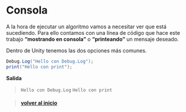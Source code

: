 # Consola

A la hora de ejecutar un algoritmo vamos a necesitar ver que está sucediendo. Para ello contamos con una línea de código que hace este trabajo **“mostrando en consola”** o **“printeando”** un mensaje deseado.

Dentro de Unity tenemos las dos opciones más comunes.

```csharp
Debug.Log("Hello con Debug.Log");
print("Hello con print");
```

**Salida**
> ``Hello con Debug.Log``
> ``Hello con print``


> #### [volver al inicio](..\README.md)

